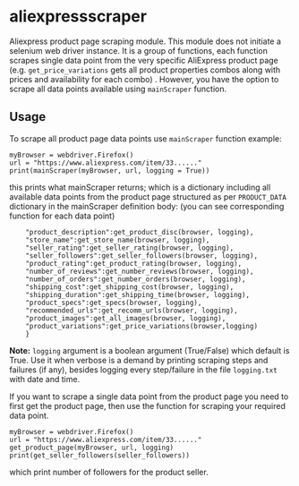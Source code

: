 # aliexpressscraper

Aliexpress product page scraping module. This module does not initiate a selenium web driver instance. It is a group of functions, each function scrapes single data point from the very specific AliExpress product page (e.g. `get_price_variations` gets all product properties combos along with prices and availability for each combo) . However, you have the option to scrape all data points available using `mainScraper` function.

## Usage

To scrape all product page data points use `mainScraper` function example:

```from aliexpress import mainScraper
myBrowser = webdriver.Firefox()
url = "https://www.aliexpress.com/item/33......"
print(mainScraper(myBrowser, url, logging = True))
```

this prints what mainScraper returns; which is a dictionary including all available data points from the product page structured as per `PRODUCT_DATA` dictionary in the mainScraper definition body: (you can see corresponding function for each data point)

```PRODUCT_DATA = {
    "product_description":get_product_disc(browser, logging),
    "store_name":get_store_name(browser, logging),
    "seller_rating":get_seller_rating(browser, logging),
    "seller_followers":get_seller_followers(browser, logging),
    "product_rating":get_product_rating(browser, logging),
    "number_of_reviews":get_number_reviews(browser, logging),
    "number_of_orders":get_number_orders(browser, logging),
    "shipping_cost":get_shipping_cost(browser, logging),
    "shipping_duration":get_shipping_time(browser, logging),
    "product_specs":get_specs(browser, logging),
    "recommended_urls":get_recomm_urls(browser, logging),
    "product_images":get_all_images(browser, logging),
    "product_variations":get_price_variations(browser,logging)
    }
```
**Note:** `logging` argument is a boolean argument (True/False) which default is True. Use it when verbose is a demand by printing scraping steps and failures (if any), besides logging every step/failure in the file `logging.txt` with date and time.

If you want to scrape a single data point from the product page you need to first get the product page, then use the function for scraping your required data point.

```from aliexpress import get_product_page, get_seller_followers
myBrowser = webdriver.Firefox()
url = "https://www.aliexpress.com/item/33......"
get_product_page(myBrowser, url, logging)
print(get_seller_followers(seller_followers))
```
which print number of followers for the product seller.
